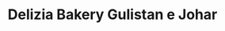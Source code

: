 ---
title: "Delizia Bakery Gulistan e Johar"
url: /karachi/delizia-bakery-gulistan-e-johar/
shop: Bäckerei
---
